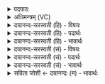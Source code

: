 <details><summary>पदपाठः</summary>

अ॒भी। सु। नः॒। सखी॑नाम्। अ॒वि॒ता। ज॒रि॒तॄ॒णाम्। श॒तम्। भ॒वा॒सि॒। ऊ॒तिभिः॑६।
</details>

<details><summary>अधिमन्त्रम् (VC)</summary>

- इन्द्रो देवता
- वामदेव ऋषिः
- पादनिचृद्गायत्री
- षड्जः
</details>

<details><summary>दयानन्द-सरस्वती (हि) - विषयः</summary>

फिर उसी विषय को अगले मन्त्र में कहा है ॥
</details>

<details><summary>दयानन्द-सरस्वती (हि) - पदार्थः</summary>

पदार्थान्वयभाषाः -  हे जगदीश्वर ! आप (शतम्) असंख्य ऐश्वर्य देते हुए (अभि, ऊतिभिः) सब ओर से प्रवृत्त रक्षादि क्रियाओं से (नः) हमारे (सखीनाम्) मित्रों और (जरितॄणाम्) सत्य स्तुति करनेवालों के (अविता) रक्षा करनेवाले (सु, भवासि) सुन्दर प्रकार हूजिये, इससे आप हमको सत्कार करने योग्य हैं ॥६ ॥
</details>

<details><summary>दयानन्द-सरस्वती (हि) - भावार्थः</summary>

भावार्थभाषाः -  हे मनुष्यो ! जो रागद्वेष रहित, किन्हीं से वैरभाव न रखने अर्थात् सबसे मित्रता रखनेवाला, सब मित्र मनुष्यों को असंख्य ऐश्वर्य और अधिकतर विज्ञान देके सब ओर से रक्षा करता है, उसी परमेश्वर की नित्य सेवा किया करो ॥६ ॥
</details>

<details><summary>दयानन्द-सरस्वती (सं) - विषयः</summary>

पुनस्तमेव विषयमाह ॥
</details>

<details><summary>दयानन्द-सरस्वती (सं) - पदार्थः</summary>

पदार्थान्वयभाषाः -  हे जगदीश्वर ! यतस्त्वं शतं दददभ्यूतिभिर्नः सखीनां जरितॄणामविता सुभवासि, तस्मादस्माभिः सत्कर्त्तव्योऽसि ॥६ ॥
</details>

<details><summary>दयानन्द-सरस्वती (सं) - भावार्थः</summary>

भावार्थभाषाः -  हे मनुष्याः ! यो रागद्वेषरहितानामजातशत्रूणां सर्वेषां सुहृदां मनुष्याणामसंख्यमैश्वर्यमतुलं विज्ञानं च प्रदाय सर्वतोऽभिरक्षति, तमेव परमेश्वरं नित्यं सेवध्वम् ॥६ ॥
</details>

<details><summary>सविता जोशी ← दयानन्दः (म) - भावार्थः</summary>

भावार्थभाषाः -  हे माणसांनो ! जो रोग द्वेष रहित आहे, कुणाशीही वैरभाव ठेवत नाही, सर्वांशी मित्रत्वाच्या भावनेने वागतो, आपल्या भक्तांना ऐश्वर्याने व विज्ञानाने युक्त करून सर्व प्रकारे रक्षण करतो त्याच परमेश्वराची नित्य भक्ती करा.
</details>